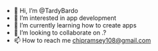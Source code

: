 - 👋 Hi, I’m @TardyBardo
- 👀 I’m interested in app development 
- 🌱 I’m currently learning how to create apps
- 💞️ I’m looking to collaborate on .?
- 📫 How to reach me chipramsey108@gmail.com 

<!---
TardyBardo/TardyBardo is a ✨ special ✨ repository because its `README.md` (this file) appears on your GitHub profile.
You can click the Preview link to take a look at your changes.
--->
